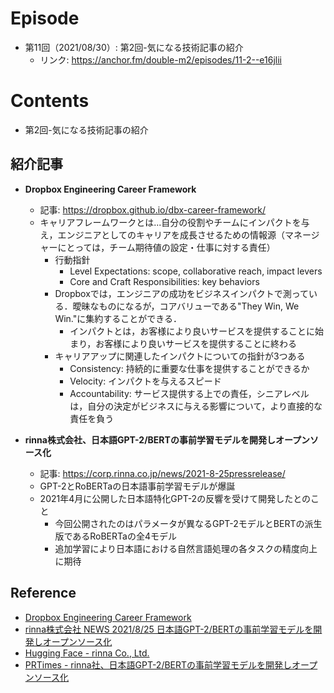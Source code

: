 # Episode
- 第11回（2021/08/30）: 第2回-気になる技術記事の紹介
    - リンク: https://anchor.fm/double-m2/episodes/11-2--e16jlii

# Contents
- 第2回-気になる技術記事の紹介

## 紹介記事
- **Dropbox Engineering Career Framework**
  - 記事: https://dropbox.github.io/dbx-career-framework/
  - キャリアフレームワークとは...自分の役割やチームにインパクトを与え，エンジニアとしてのキャリアを成長させるための情報源（マネージャーにとっては，チーム期待値の設定・仕事に対する責任）
    - 行動指針
      - Level Expectations: scope, collaborative reach, impact levers
      - Core and Craft Responsibilities: key behaviors
    - Dropboxでは，エンジニアの成功をビジネスインパクトで測っている．曖昧なものになるが，コアバリューである"They Win, We Win."に集約することができる．
      - インパクトとは，お客様により良いサービスを提供することに始まり，お客様により良いサービスを提供することに終わる
    - キャリアアップに関連したインパクトについての指針が3つある
      - Consistency: 持続的に重要な仕事を提供することができるか
      - Velocity: インパクトを与えるスピード
      - Accountability: サービス提供する上での責任，シニアレベルは，自分の決定がビジネスに与える影響について，より直接的な責任を負う

- **rinna株式会社、日本語GPT-2/BERTの事前学習モデルを開発しオープンソース化**
  - 記事: https://corp.rinna.co.jp/news/2021-8-25pressrelease/
  - GPT-2とRoBERTaの日本語事前学習モデルが爆誕
  - 2021年4月に公開した日本語特化GPT-2の反響を受けて開発したとのこと
    - 今回公開されたのはパラメータが異なるGPT-2モデルとBERTの派生版であるRoBERTaの全4モデル
    - 追加学習により日本語における自然言語処理の各タスクの精度向上に期待

## Reference
- [Dropbox Engineering Career Framework](https://dropbox.github.io/dbx-career-framework/)
- [rinna株式会社 NEWS 2021/8/25 日本語GPT-2/BERTの事前学習モデルを開発しオープンソース化](https://corp.rinna.co.jp/news/2021-8-25pressrelease/)
- [Hugging Face - rinna Co., Ltd.](https://huggingface.co/rinna)
- [PRTimes - rinna社、日本語GPT-2/BERTの事前学習モデルを開発しオープンソース化](https://prtimes.jp/main/html/rd/p/000000017.000070041.html)

